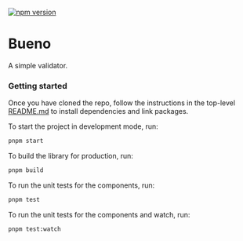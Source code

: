 [![npm version](https://badge.fury.io/js/@coveo%2Fbueno.svg)](https://badge.fury.io/js/@coveo%2Fbueno)

# Bueno

A simple validator.

### Getting started

Once you have cloned the repo, follow the instructions in the top-level [README.md](https://github.com/coveo/ui-kit/src/master/README.md) to install dependencies and link packages.

To start the project in development mode, run:

```bash
pnpm start
```

To build the library for production, run:

```bash
pnpm build
```

To run the unit tests for the components, run:

```bash
pnpm test
```

To run the unit tests for the components and watch, run:

```bash
pnpm test:watch
```
